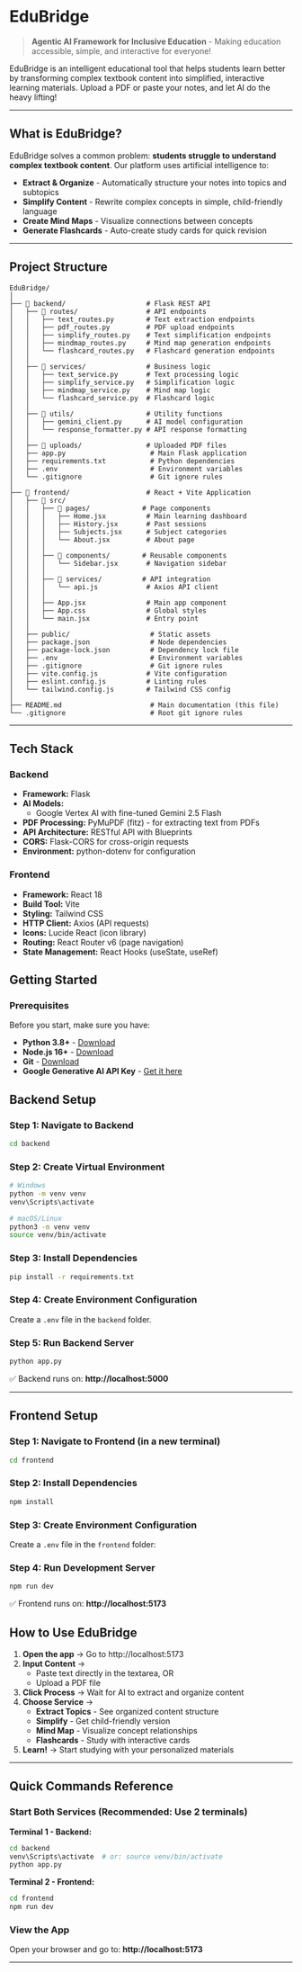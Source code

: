 # EduBridge

> **Agentic AI Framework for Inclusive Education** - Making education accessible, simple, and interactive for everyone!

EduBridge is an intelligent educational tool that helps students learn better by transforming complex textbook content into simplified, interactive learning materials. Upload a PDF or paste your notes, and let AI do the heavy lifting!

---

## What is EduBridge?

EduBridge solves a common problem: **students struggle to understand complex textbook content**. Our platform uses artificial intelligence to:

- **Extract & Organize** - Automatically structure your notes into topics and subtopics
- **Simplify Content** - Rewrite complex concepts in simple, child-friendly language
- **Create Mind Maps** - Visualize connections between concepts
- **Generate Flashcards** - Auto-create study cards for quick revision  

---

## Project Structure

```
EduBridge/
│
├── 📂 backend/                    # Flask REST API
│   ├── 📂 routes/                 # API endpoints
│   │   ├── text_routes.py        # Text extraction endpoints
│   │   ├── pdf_routes.py         # PDF upload endpoints
│   │   ├── simplify_routes.py    # Text simplification endpoints
│   │   ├── mindmap_routes.py     # Mind map generation endpoints
│   │   └── flashcard_routes.py   # Flashcard generation endpoints
│   │
│   ├── 📂 services/               # Business logic
│   │   ├── text_service.py       # Text processing logic
│   │   ├── simplify_service.py   # Simplification logic
│   │   ├── mindmap_service.py    # Mind map logic
│   │   └── flashcard_service.py  # Flashcard logic
│   │
│   ├── 📂 utils/                  # Utility functions
│   │   ├── gemini_client.py      # AI model configuration
│   │   └── response_formatter.py # API response formatting
│   │
│   ├── 📂 uploads/                # Uploaded PDF files
│   ├── app.py                     # Main Flask application
│   ├── requirements.txt           # Python dependencies
│   ├── .env                       # Environment variables 
│   └── .gitignore                 # Git ignore rules
│
├── 📂 frontend/                   # React + Vite Application
│   ├── 📂 src/
│   │   ├── 📂 pages/             # Page components
│   │   │   ├── Home.jsx          # Main learning dashboard
│   │   │   ├── History.jsx       # Past sessions
│   │   │   ├── Subjects.jsx      # Subject categories
│   │   │   └── About.jsx         # About page
│   │   │
│   │   ├── 📂 components/        # Reusable components
│   │   │   └── Sidebar.jsx       # Navigation sidebar
│   │   │
│   │   ├── 📂 services/          # API integration
│   │   │   └── api.js            # Axios API client
│   │   │
│   │   ├── App.jsx               # Main app component
│   │   ├── App.css               # Global styles
│   │   └── main.jsx              # Entry point
│   │
│   ├── public/                    # Static assets
│   ├── package.json               # Node dependencies
│   ├── package-lock.json          # Dependency lock file
│   ├── .env                       # Environment variables 
│   ├── .gitignore                 # Git ignore rules
│   ├── vite.config.js            # Vite configuration
│   ├── eslint.config.js          # Linting rules
│   └── tailwind.config.js        # Tailwind CSS config
│
├── README.md                      # Main documentation (this file)
└── .gitignore                     # Root git ignore rules
```

---

## Tech Stack

### **Backend**
- **Framework:** Flask 
- **AI Models:** 
  - Google Vertex AI with fine-tuned Gemini 2.5 Flash
- **PDF Processing:** PyMuPDF (fitz) - for extracting text from PDFs
- **API Architecture:** RESTful API with Blueprints
- **CORS:** Flask-CORS for cross-origin requests
- **Environment:** python-dotenv for configuration

### **Frontend**
- **Framework:** React 18 
- **Build Tool:** Vite 
- **Styling:** Tailwind CSS 
- **HTTP Client:** Axios (API requests)
- **Icons:** Lucide React (icon library)
- **Routing:** React Router v6 (page navigation)
- **State Management:** React Hooks (useState, useRef)

## Getting Started

### Prerequisites
Before you start, make sure you have:
- **Python 3.8+** - [Download](https://www.python.org/)
- **Node.js 16+** - [Download](https://nodejs.org/)
- **Git** - [Download](https://git-scm.com/)
- **Google Generative AI API Key** - [Get it here](https://makersuite.google.com/app/apikey)

## Backend Setup

### Step 1: Navigate to Backend
```bash
cd backend
```

### Step 2: Create Virtual Environment
```bash
# Windows
python -m venv venv
venv\Scripts\activate

# macOS/Linux
python3 -m venv venv
source venv/bin/activate
```

### Step 3: Install Dependencies
```bash
pip install -r requirements.txt
```

### Step 4: Create Environment Configuration
Create a `.env` file in the `backend` folder.

### Step 5: Run Backend Server
```bash
python app.py
```

✅ Backend runs on: **http://localhost:5000**

---

## Frontend Setup

### Step 1: Navigate to Frontend (in a new terminal)
```bash
cd frontend
```

### Step 2: Install Dependencies
```bash
npm install
```

### Step 3: Create Environment Configuration
Create a `.env` file in the `frontend` folder:

### Step 4: Run Development Server
```bash
npm run dev
```

✅ Frontend runs on: **http://localhost:5173**

## How to Use EduBridge

1. **Open the app** → Go to http://localhost:5173
2. **Input Content** → 
   - Paste text directly in the textarea, OR
   - Upload a PDF file
3. **Click Process** → Wait for AI to extract and organize content
4. **Choose Service** →
   - **Extract Topics** - See organized content structure
   - **Simplify** - Get child-friendly version
   - **Mind Map** - Visualize concept relationships
   - **Flashcards** - Study with interactive cards
5. **Learn!** → Start studying with your personalized materials

---

## Quick Commands Reference

### Start Both Services (Recommended: Use 2 terminals)

**Terminal 1 - Backend:**
```bash
cd backend
venv\Scripts\activate  # or: source venv/bin/activate
python app.py
```

**Terminal 2 - Frontend:**
```bash
cd frontend
npm run dev
```

### View the App
Open your browser and go to: **http://localhost:5173**

---

